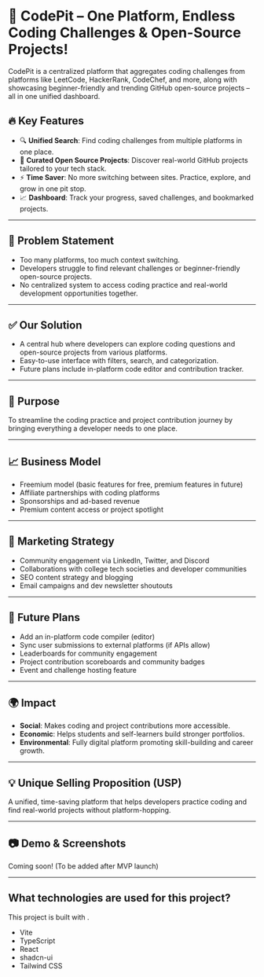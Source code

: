 # 🚀 CodePit – One Platform, Endless Coding Challenges & Open-Source Projects!

CodePit is a centralized platform that aggregates coding challenges from platforms like LeetCode, HackerRank, CodeChef, and more, along with showcasing beginner-friendly and trending GitHub open-source projects – all in one unified dashboard.

## 🔥 Key Features

- 🔍 **Unified Search**: Find coding challenges from multiple platforms in one place.
- 📂 **Curated Open Source Projects**: Discover real-world GitHub projects tailored to your tech stack.
- ⚡ **Time Saver**: No more switching between sites. Practice, explore, and grow in one pit stop.
- 📈 **Dashboard**: Track your progress, saved challenges, and bookmarked projects.

---

## 📌 Problem Statement

- Too many platforms, too much context switching.
- Developers struggle to find relevant challenges or beginner-friendly open-source projects.
- No centralized system to access coding practice and real-world development opportunities together.

---

## ✅ Our Solution

- A central hub where developers can explore coding questions and open-source projects from various platforms.
- Easy-to-use interface with filters, search, and categorization.
- Future plans include in-platform code editor and contribution tracker.

---

## 🎯 Purpose

To streamline the coding practice and project contribution journey by bringing everything a developer needs to one place.

---

## 📈 Business Model

- Freemium model (basic features for free, premium features in future)
- Affiliate partnerships with coding platforms
- Sponsorships and ad-based revenue
- Premium content access or project spotlight

---

## 📣 Marketing Strategy

- Community engagement via LinkedIn, Twitter, and Discord
- Collaborations with college tech societies and developer communities
- SEO content strategy and blogging
- Email campaigns and dev newsletter shoutouts

---

## 🌱 Future Plans

- Add an in-platform code compiler (editor)
- Sync user submissions to external platforms (if APIs allow)
- Leaderboards for community engagement
- Project contribution scoreboards and community badges
- Event and challenge hosting feature

---

## 🌍 Impact

- **Social**: Makes coding and project contributions more accessible.
- **Economic**: Helps students and self-learners build stronger portfolios.
- **Environmental**: Fully digital platform promoting skill-building and career growth.

---

## 💡 Unique Selling Proposition (USP)

A unified, time-saving platform that helps developers practice coding and find real-world projects without platform-hopping.

---

## 📷 Demo & Screenshots

Coming soon! (To be added after MVP launch)

---
## What technologies are used for this project?

This project is built with .

- Vite
- TypeScript
- React
- shadcn-ui
- Tailwind CSS
